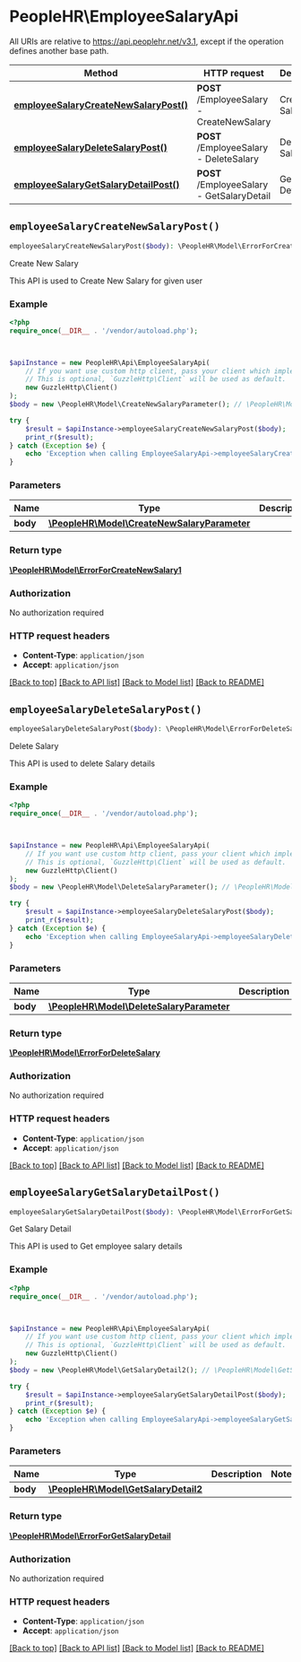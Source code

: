 # PeopleHR\EmployeeSalaryApi

All URIs are relative to https://api.peoplehr.net/v3.1, except if the operation defines another base path.

| Method | HTTP request | Description |
| ------------- | ------------- | ------------- |
| [**employeeSalaryCreateNewSalaryPost()**](EmployeeSalaryApi.md#employeeSalaryCreateNewSalaryPost) | **POST** /EmployeeSalary  -  CreateNewSalary | Create New Salary |
| [**employeeSalaryDeleteSalaryPost()**](EmployeeSalaryApi.md#employeeSalaryDeleteSalaryPost) | **POST** /EmployeeSalary  -  DeleteSalary | Delete Salary |
| [**employeeSalaryGetSalaryDetailPost()**](EmployeeSalaryApi.md#employeeSalaryGetSalaryDetailPost) | **POST** /EmployeeSalary  -  GetSalaryDetail | Get Salary Detail |


## `employeeSalaryCreateNewSalaryPost()`

```php
employeeSalaryCreateNewSalaryPost($body): \PeopleHR\Model\ErrorForCreateNewSalary1
```

Create New Salary

This API is used to Create New Salary for given user

### Example

```php
<?php
require_once(__DIR__ . '/vendor/autoload.php');



$apiInstance = new PeopleHR\Api\EmployeeSalaryApi(
    // If you want use custom http client, pass your client which implements `GuzzleHttp\ClientInterface`.
    // This is optional, `GuzzleHttp\Client` will be used as default.
    new GuzzleHttp\Client()
);
$body = new \PeopleHR\Model\CreateNewSalaryParameter(); // \PeopleHR\Model\CreateNewSalaryParameter

try {
    $result = $apiInstance->employeeSalaryCreateNewSalaryPost($body);
    print_r($result);
} catch (Exception $e) {
    echo 'Exception when calling EmployeeSalaryApi->employeeSalaryCreateNewSalaryPost: ', $e->getMessage(), PHP_EOL;
}
```

### Parameters

| Name | Type | Description  | Notes |
| ------------- | ------------- | ------------- | ------------- |
| **body** | [**\PeopleHR\Model\CreateNewSalaryParameter**](../Model/CreateNewSalaryParameter.md)|  | |

### Return type

[**\PeopleHR\Model\ErrorForCreateNewSalary1**](../Model/ErrorForCreateNewSalary1.md)

### Authorization

No authorization required

### HTTP request headers

- **Content-Type**: `application/json`
- **Accept**: `application/json`

[[Back to top]](#) [[Back to API list]](../../README.md#endpoints)
[[Back to Model list]](../../README.md#models)
[[Back to README]](../../README.md)

## `employeeSalaryDeleteSalaryPost()`

```php
employeeSalaryDeleteSalaryPost($body): \PeopleHR\Model\ErrorForDeleteSalary
```

Delete Salary

This API is used to delete Salary details

### Example

```php
<?php
require_once(__DIR__ . '/vendor/autoload.php');



$apiInstance = new PeopleHR\Api\EmployeeSalaryApi(
    // If you want use custom http client, pass your client which implements `GuzzleHttp\ClientInterface`.
    // This is optional, `GuzzleHttp\Client` will be used as default.
    new GuzzleHttp\Client()
);
$body = new \PeopleHR\Model\DeleteSalaryParameter(); // \PeopleHR\Model\DeleteSalaryParameter

try {
    $result = $apiInstance->employeeSalaryDeleteSalaryPost($body);
    print_r($result);
} catch (Exception $e) {
    echo 'Exception when calling EmployeeSalaryApi->employeeSalaryDeleteSalaryPost: ', $e->getMessage(), PHP_EOL;
}
```

### Parameters

| Name | Type | Description  | Notes |
| ------------- | ------------- | ------------- | ------------- |
| **body** | [**\PeopleHR\Model\DeleteSalaryParameter**](../Model/DeleteSalaryParameter.md)|  | |

### Return type

[**\PeopleHR\Model\ErrorForDeleteSalary**](../Model/ErrorForDeleteSalary.md)

### Authorization

No authorization required

### HTTP request headers

- **Content-Type**: `application/json`
- **Accept**: `application/json`

[[Back to top]](#) [[Back to API list]](../../README.md#endpoints)
[[Back to Model list]](../../README.md#models)
[[Back to README]](../../README.md)

## `employeeSalaryGetSalaryDetailPost()`

```php
employeeSalaryGetSalaryDetailPost($body): \PeopleHR\Model\ErrorForGetSalaryDetail
```

Get Salary Detail

This API is used to Get employee salary details

### Example

```php
<?php
require_once(__DIR__ . '/vendor/autoload.php');



$apiInstance = new PeopleHR\Api\EmployeeSalaryApi(
    // If you want use custom http client, pass your client which implements `GuzzleHttp\ClientInterface`.
    // This is optional, `GuzzleHttp\Client` will be used as default.
    new GuzzleHttp\Client()
);
$body = new \PeopleHR\Model\GetSalaryDetail2(); // \PeopleHR\Model\GetSalaryDetail2

try {
    $result = $apiInstance->employeeSalaryGetSalaryDetailPost($body);
    print_r($result);
} catch (Exception $e) {
    echo 'Exception when calling EmployeeSalaryApi->employeeSalaryGetSalaryDetailPost: ', $e->getMessage(), PHP_EOL;
}
```

### Parameters

| Name | Type | Description  | Notes |
| ------------- | ------------- | ------------- | ------------- |
| **body** | [**\PeopleHR\Model\GetSalaryDetail2**](../Model/GetSalaryDetail2.md)|  | |

### Return type

[**\PeopleHR\Model\ErrorForGetSalaryDetail**](../Model/ErrorForGetSalaryDetail.md)

### Authorization

No authorization required

### HTTP request headers

- **Content-Type**: `application/json`
- **Accept**: `application/json`

[[Back to top]](#) [[Back to API list]](../../README.md#endpoints)
[[Back to Model list]](../../README.md#models)
[[Back to README]](../../README.md)
